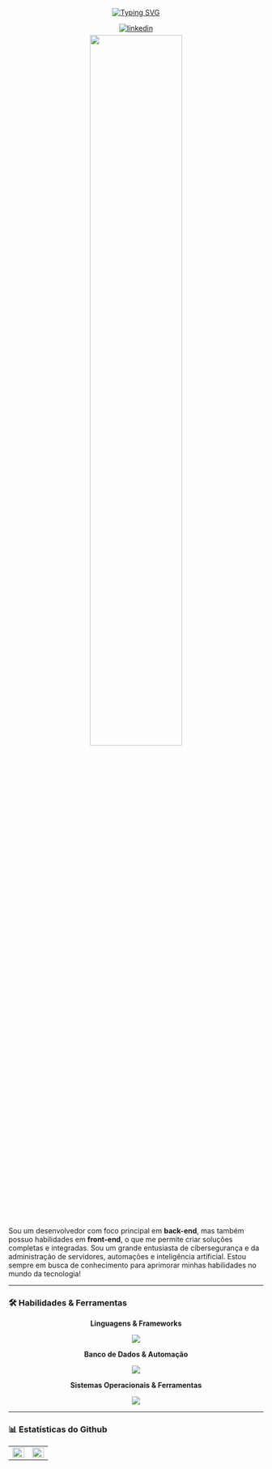 <div align="center">

[![Typing SVG](https://readme-typing-svg.demolab.com?font=Fira+Code&size=22&pause=1000&color=ffffff&width=500&height=70&vCenter=true&multiline=true&lines=Seja+Bem+-+Vindo(A)+ao+meu+Github!+🧐)](https://git.io/typing-svg)

</div>

<div align="center"> 
  <!-- <a href="https://github.com/miguel-b-p" target="_blank">
    <img src="https://img.shields.io/badge/github-%2324292e.svg?&style=for-the-badge&logo=github&logoColor=white" alt="github" style="margin-bottom: 5px;" />
  </a> -->
  <a href="https://www.linkedin.com/in/miguel-batista-pinotti-839657266/" target="_blank">
    <img src="https://img.shields.io/badge/linkedin-%231E77B5.svg?&style=for-the-badge&logo=linkedin&logoColor=white" alt="linkedin" style="margin-bottom: 5px;" />
  </a>
</div>

<div align="center">
  <img src="https://i.pinimg.com/originals/b0/98/33/b09833472bdae26a0b637ea79fadd09e.gif" width="60%" />
</div>

Sou um desenvolvedor com foco principal em **back-end**, mas também possuo habilidades em **front-end**, o que me permite criar soluções completas e integradas. Sou um grande entusiasta de cibersegurança e da administração de servidores, automações e inteligência artificial. Estou sempre em busca de conhecimento para aprimorar minhas habilidades no mundo da tecnologia!

---

### 🛠️ Habilidades & Ferramentas

<div align="center">
  <p><strong>Linguagens & Frameworks</strong></p>
  <a href="https://skillicons.dev">
    <img src="https://skillicons.dev/icons?i=html,css,js,nodejs,python,php" />
  </a>
  <br>
  <p><strong>Banco de Dados & Automação</strong></p>
  <a href="https://skillicons.dev">
    <img src="https://skillicons.dev/icons?i=mysql,selenium" />
  </a>
  <br>
  <p><strong>Sistemas Operacionais & Ferramentas</strong></p>
  <a href="https://skillicons.dev">
    <img src="https://skillicons.dev/icons?i=linux,windows,git" />
  </a>
</div>

---

### 📊 Estatísticas do Github

<table align="center">
  <tr>
    <td valign="top" width="50%">
      <img src="https://github-readme-stats.vercel.app/api?username=miguel-b-p&show_icons=true&count_private=true&hide_border=true&theme=graywhite" align="left" style="width: 100%" />
    </td>
    <td valign="top" width="50%">
      <img src="https://github-readme-stats.vercel.app/api/top-langs/?username=miguel-b-p&hide_border=true&layout=compact&theme=graywhite" align="left" style="width: 100%" />
    </td>
  </tr>
</table>

<br/>
